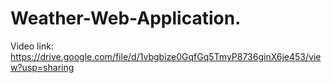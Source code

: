 # Weather-Web-Application.
Video link: https://drive.google.com/file/d/1vbgbize0GqfGq5TmyP8736ginX6je453/view?usp=sharing
